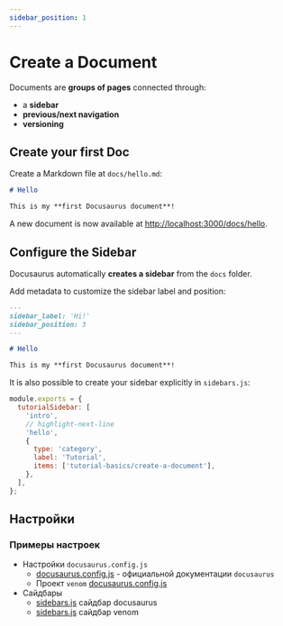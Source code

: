 ```yaml
---
sidebar_position: 1
---
```


# Create a Document

Documents are **groups of pages** connected through:

- a **sidebar**
- **previous/next navigation**
- **versioning**

## Create your first Doc

Create a Markdown file at `docs/hello.md`:

```md title="docs/hello.md"
# Hello

This is my **first Docusaurus document**!
```

A new document is now available at [http://localhost:3000/docs/hello](http://localhost:3000/docs/hello).

## Configure the Sidebar

Docusaurus automatically **creates a sidebar** from the `docs` folder.

Add metadata to customize the sidebar label and position:

```md title="docs/hello.md" {1-4}
---
sidebar_label: 'Hi!'
sidebar_position: 3
---

# Hello

This is my **first Docusaurus document**!
```

It is also possible to create your sidebar explicitly in `sidebars.js`:

```js title="sidebars.js"
module.exports = {
  tutorialSidebar: [
    'intro',
    // highlight-next-line
    'hello',
    {
      type: 'category',
      label: 'Tutorial',
      items: ['tutorial-basics/create-a-document'],
    },
  ],
};
```

## Настройки

### Примеры настроек

- Настройки `docusaurus.config.js`
  - [docusaurus.config.js](https://github.com/facebook/docusaurus/blob/main/website/docusaurus.config.js) - официальной документации `docusaurus`
  - Проект `venom` [docusaurus.config.js](https://github.com/venom-blockchain/venom-blockchain.github.io/blob/main/docusaurus.config.js)
- Сайдбары
  - [sidebars.js](https://github.com/facebook/docusaurus/blob/main/website/sidebars.js) сайдбар docusaurus
  - [sidebars.js](https://github.com/venom-blockchain/venom-blockchain.github.io/blob/main/sidebars.js) сайдбар venom